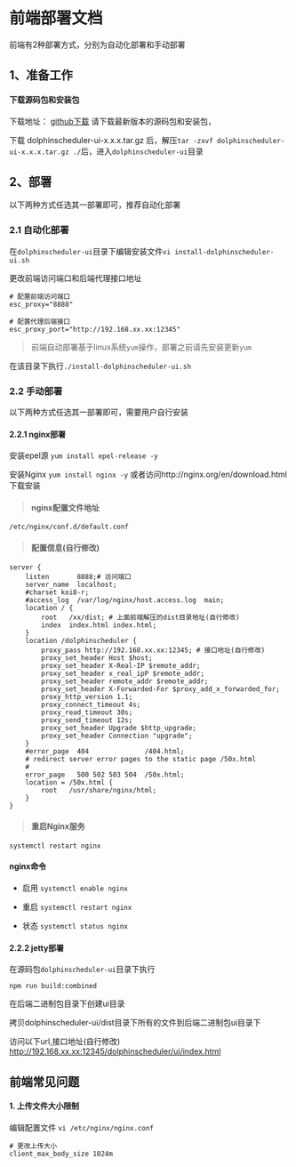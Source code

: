 # 前端部署文档

前端有2种部署方式，分别为自动化部署和手动部署

## 1、准备工作
#### 下载源码包和安装包

下载地址： [github下载](https://github.com/apache/incubator-dolphinscheduler.git)
请下载最新版本的源码包和安装包，

下载 dolphinscheduler-ui-x.x.x.tar.gz 后，解压`tar -zxvf dolphinscheduler-ui-x.x.x.tar.gz ./`后，进入`dolphinscheduler-ui`目录
 



## 2、部署
以下两种方式任选其一部署即可，推荐自动化部署
### 2.1 自动化部署

在`dolphinscheduler-ui`目录下编辑安装文件`vi install-dolphinscheduler-ui.sh`

更改前端访问端口和后端代理接口地址

```
# 配置前端访问端口
esc_proxy="8888"

# 配置代理后端接口
esc_proxy_port="http://192.168.xx.xx:12345"
```

>前端自动部署基于linux系统`yum`操作，部署之前请先安装更新`yum`

在该目录下执行`./install-dolphinscheduler-ui.sh`


### 2.2 手动部署
以下两种方式任选其一部署即可，需要用户自行安装

#### 2.2.1 nginx部署
安装epel源 `yum install epel-release -y`

安装Nginx `yum install nginx -y` 或者访问http://nginx.org/en/download.html下载安装


> ####  nginx配置文件地址
```
/etc/nginx/conf.d/default.conf
```
> ####  配置信息(自行修改)
```
server {
    listen       8888;# 访问端口
    server_name  localhost;
    #charset koi8-r;
    #access_log  /var/log/nginx/host.access.log  main;
    location / {
        root   /xx/dist; # 上面前端解压的dist目录地址(自行修改)
        index  index.html index.html;
    }
    location /dolphinscheduler {
        proxy_pass http://192.168.xx.xx:12345; # 接口地址(自行修改)
        proxy_set_header Host $host;
        proxy_set_header X-Real-IP $remote_addr;
        proxy_set_header x_real_ipP $remote_addr;
        proxy_set_header remote_addr $remote_addr;
        proxy_set_header X-Forwarded-For $proxy_add_x_forwarded_for;
        proxy_http_version 1.1;
        proxy_connect_timeout 4s;
        proxy_read_timeout 30s;
        proxy_send_timeout 12s;
        proxy_set_header Upgrade $http_upgrade;
        proxy_set_header Connection "upgrade";
    }
    #error_page  404              /404.html;
    # redirect server error pages to the static page /50x.html
    #
    error_page   500 502 503 504  /50x.html;
    location = /50x.html {
        root   /usr/share/nginx/html;
    }
}
```
> ####  重启Nginx服务
```
systemctl restart nginx
```

#### nginx命令

- 启用 `systemctl enable nginx`

- 重启 `systemctl restart nginx`

- 状态 `systemctl status nginx`

#### 2.2.2 jetty部署
在源码包`dolphinscheduler-ui`目录下执行

```
npm run build:combined
```

在后端二进制包目录下创建ui目录

拷贝dolphinscheduler-ui/dist目录下所有的文件到后端二进制包ui目录下

访问以下url,接口地址(自行修改)
http://192.168.xx.xx:12345/dolphinscheduler/ui/index.html

## 前端常见问题
####  1. 上传文件大小限制
编辑配置文件 `vi /etc/nginx/nginx.conf`
```
# 更改上传大小
client_max_body_size 1024m
```
